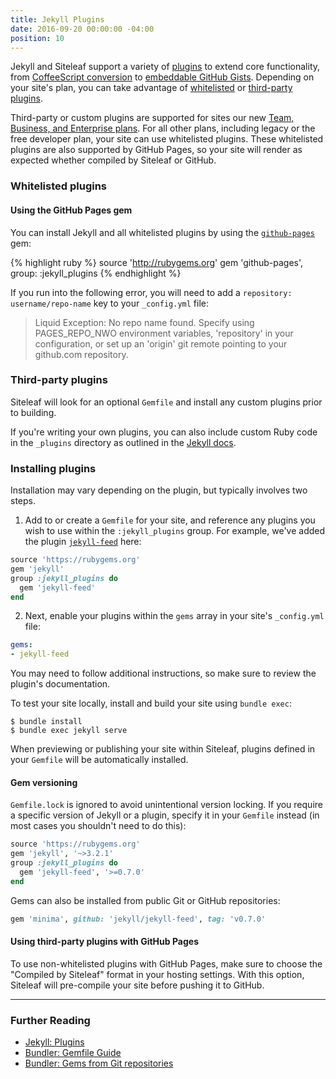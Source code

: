 ```yaml
---
title: Jekyll Plugins
date: 2016-09-20 00:00:00 -04:00
position: 10
---
```


Jekyll and Siteleaf support a variety of [plugins](https://jekyllrb.com/docs/plugins/) to extend core functionality, from [CoffeeScript conversion](https://github.com/jekyll/jekyll-coffeescript) to [embeddable GitHub Gists](https://github.com/jekyll/jekyll-gist). Depending on your site's plan, you can take advantage of [whitelisted](#whitelisted-plugins) or [third-party plugins](#third-party-plugins).

Third-party or custom plugins are supported for sites our new [Team, Business, and Enterprise plans](https://www.siteleaf.com/plans). For all other plans, including legacy or the free developer plan, your site can use whitelisted plugins. These whitelisted plugins are also supported by GitHub Pages, so your site will render as expected whether compiled by Siteleaf or GitHub.

### Whitelisted plugins

<ul class="supported-plugins"></ul>

#### Using the GitHub Pages gem

You can install Jekyll and all whitelisted plugins by using the [`github-pages`](https://github.com/github/pages-gem) gem:

{% highlight ruby %}
source 'http://rubygems.org'
gem 'github-pages', group: :jekyll_plugins
{% endhighlight %}

If you run into the following error, you will need to add a `repository: username/repo-name` key to your `_config.yml` file:

> Liquid Exception: No repo name found. Specify using PAGES_REPO_NWO environment variables, 'repository' in your configuration, or set up an 'origin' git remote pointing to your github.com repository.

### Third-party plugins

Siteleaf will look for an optional `Gemfile` and install any custom plugins prior to building.

If you're writing your own plugins, you can also include custom Ruby code in the `_plugins` directory as outlined in the [Jekyll docs](https://jekyllrb.com/docs/plugins/).

### Installing plugins

Installation may vary depending on the plugin, but typically involves two steps.

1) Add to or create a `Gemfile` for your site, and reference any plugins you wish to use within the `:jekyll_plugins` group. For example, we've added the plugin [`jekyll-feed`](https://github.com/jekyll/jekyll-feed) here:

```ruby
source 'https://rubygems.org'
gem 'jekyll'
group :jekyll_plugins do
  gem 'jekyll-feed'
end
```

2) Next, enable your plugins within the `gems` array in your site's `_config.yml` file:


```yaml
gems:
- jekyll-feed
```

You may need to follow additional instructions, so make sure to review the plugin's documentation.

To test your site locally, install and build your site using `bundle exec`:

```
$ bundle install
$ bundle exec jekyll serve
```

When previewing or publishing your site within Siteleaf, plugins defined in your `Gemfile` will be automatically installed.

#### Gem versioning

`Gemfile.lock` is ignored to avoid unintentional version locking. If you require a specific version of Jekyll or a plugin, specify it in your `Gemfile` instead (in most cases you shouldn't need to do this):

```ruby
source 'https://rubygems.org'
gem 'jekyll', '~>3.2.1'
group :jekyll_plugins do
  gem 'jekyll-feed', '>=0.7.0'
end
```

Gems can also be installed from public Git or GitHub repositories:

```ruby
gem 'minima', github: 'jekyll/jekyll-feed', tag: 'v0.7.0'
```

#### Using third-party plugins with GitHub Pages

To use non-whitelisted plugins with GitHub Pages, make sure to choose the "Compiled by Siteleaf" format in your hosting settings. With this option, Siteleaf will pre-compile your site before pushing it to GitHub.

---

### Further Reading

- [Jekyll: Plugins](https://jekyllrb.com/docs/plugins/)
- [Bundler: Gemfile Guide](http://bundler.io/v1.13/gemfile.html)
- [Bundler: Gems from Git repositories](http://bundler.io/git.html)
